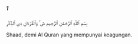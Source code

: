 ##### 1

<span class="ayah">بِسْمِ ٱللَّهِ ٱلرَّحْمَٰنِ ٱلرَّحِيمِ صٓ ۚ وَٱلْقُرْءَانِ ذِى ٱلذِّكْرِ</span>

<span class="ayah_translation">Shaad, demi Al Quran yang mempunyai keagungan.</span>
